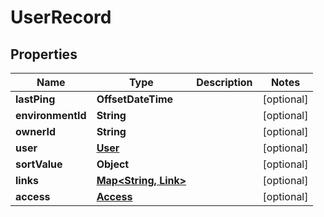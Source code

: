

# UserRecord


## Properties

| Name | Type | Description | Notes |
|------------ | ------------- | ------------- | -------------|
|**lastPing** | **OffsetDateTime** |  |  [optional] |
|**environmentId** | **String** |  |  [optional] |
|**ownerId** | **String** |  |  [optional] |
|**user** | [**User**](User.md) |  |  [optional] |
|**sortValue** | **Object** |  |  [optional] |
|**links** | [**Map&lt;String, Link&gt;**](Link.md) |  |  [optional] |
|**access** | [**Access**](Access.md) |  |  [optional] |



